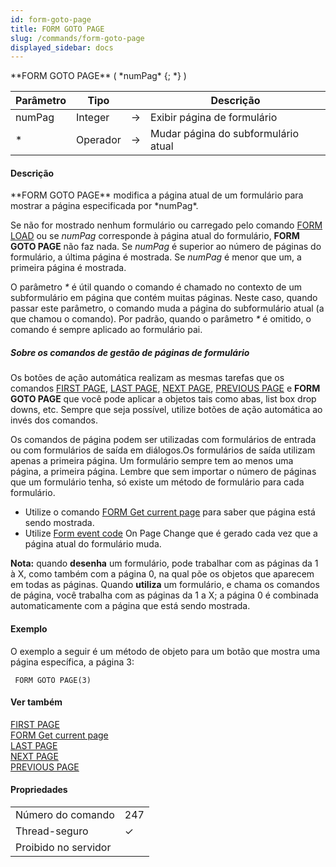 ```yaml
---
id: form-goto-page
title: FORM GOTO PAGE
slug: /commands/form-goto-page
displayed_sidebar: docs
---
```


<!--REF #_command_.FORM GOTO PAGE.Syntax-->**FORM GOTO PAGE** ( *numPag* {; *} )<!-- END REF-->
<!--REF #_command_.FORM GOTO PAGE.Params-->
| Parâmetro | Tipo |  | Descrição |
| --- | --- | --- | --- |
| numPag | Integer | &#8594;  | Exibir página de formulário |
| * | Operador | &#8594;  | Mudar página do subformulário atual |

<!-- END REF-->

#### Descrição 

<!--REF #_command_.FORM GOTO PAGE.Summary-->**FORM GOTO PAGE** modifica a página atual de um formulário para mostrar a página especificada por *numPag*.<!-- END REF-->

Se não for mostrado nenhum formulário ou carregado pelo comando [FORM LOAD](form-load.md) ou se *numPag* corresponde à página atual do formulário, **FORM GOTO PAGE** não faz nada. Se *numPag* é superior ao número de páginas do formulário, a última página é mostrada. Se *numPag* é menor que um, a primeira página é mostrada.  
  
O parâmetro *\** é útil quando o comando é chamado no contexto de um subformulário em página que contém muitas páginas. Neste caso, quando passar este parâmetro, o comando muda a página do subformulário atual (a que chamou o comando). Por padrão, quando o parâmetro *\** é omitido, o comando é sempre aplicado ao formulário pai.

##### Sobre os comandos de gestão de páginas de formulário 

Os botões de ação automática realizam as mesmas tarefas que os comandos [FIRST PAGE](first-page.md), [LAST PAGE](last-page.md), [NEXT PAGE](next-page.md), [PREVIOUS PAGE](previous-page.md) e **FORM GOTO PAGE** que você pode aplicar a objetos tais como abas, list box drop downs, etc. Sempre que seja possível, utilize botões de ação automática ao invés dos comandos. 

Os comandos de página podem ser utilizadas com formulários de entrada ou com formulários de saída em diálogos.Os formulários de saída utilizam apenas a primeira página. Um formulário sempre tem ao menos uma página, a primeira página. Lembre que sem importar o número de páginas que um formulário tenha, só existe um método de formulário para cada formulário. 

* Utilize o comando [FORM Get current page](form-get-current-page.md) para saber que página está sendo mostrada.
* Utilize [Form event code](form-event-code.md) On Page Change que é gerado cada vez que a página atual do formulário muda.

**Nota:** quando **desenha** um formulário, pode trabalhar com as páginas da 1 à X, como também com a página 0, na qual põe os objetos que aparecem em todas as páginas. Quando **utiliza** um formulário, e chama os comandos de página, você trabalha com as páginas da 1 a X; a página 0 é combinada automaticamente com a página que está sendo mostrada.

#### Exemplo 

O exemplo a seguir é um método de objeto para um botão que mostra uma página específica, a página 3: 

```4d
 FORM GOTO PAGE(3)
```

#### Ver também 

[FIRST PAGE](first-page.md)  
[FORM Get current page](form-get-current-page.md)  
[LAST PAGE](last-page.md)  
[NEXT PAGE](next-page.md)  
[PREVIOUS PAGE](previous-page.md)  

#### Propriedades
|  |  |
| --- | --- |
| Número do comando | 247 |
| Thread-seguro | &check; |
| Proibido no servidor ||


